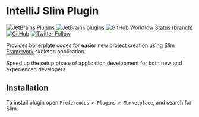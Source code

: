 # IntelliJ Slim Plugin

[![JetBrains Plugins](https://img.shields.io/jetbrains/plugin/v/18751-slim)](https://plugins.jetbrains.com/plugin/18751-slim)
[![JetBrains plugins](https://img.shields.io/jetbrains/plugin/d/18751-slim)](https://plugins.jetbrains.com/plugin/18751-slim/versions)
[![GitHub Workflow Status (branch)](https://img.shields.io/github/workflow/status/nekofar/intellij-slim/Build/master)](https://github.com/nekofar/intellij-slim/actions/workflows/build.yml)
[![GitHub](https://img.shields.io/github/license/nekofar/intellij-slim)](https://github.com/nekofar/intellij-slim/blob/master/LICENSE)
[![Twitter Follow](https://img.shields.io/twitter/follow/nekofar?style=flat)](https://twitter.com/nekofar)

<!-- Plugin description -->
Provides boilerplate codes for easier new project creation using [Slim Framework](http://www.slimframework.com/) skeleton application.

Speed up the setup phase of application development for both new and experienced developers.
<!-- Plugin description end -->

## Installation

To install plugin open `Preferences > Plugins > Marketplace`, and search for Slim.